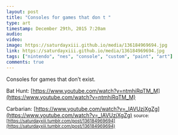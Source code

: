 ```yaml
---
layout: post
title: "Consoles for games that don t "
type: art
timestamp: December 29th, 2015 7:20am
audio: 
video: 
image: https://saturdayxiii.github.io/media/136184969694.jpg
link: https://saturdayxiii.github.io/media/136184969694.jpg
tags: ["nintendo", "nes", "console", "custom", "paint", "art"]
comments: true
---
```

Consoles for games that don’t exist.

Bat Hunt: [https://www.youtube.com/watch?v=ntmhiRqTM_M](https://www.youtube.com/watch?v=ntmhiRqTM_M)

Carbarian: [https://www.youtube.com/watch?v=_IAVUzjXgZg](https://www.youtube.com/watch?v=_IAVUzjXgZg)
<small>source: [https://saturdayxiii.tumblr.com/post/136184969694](https://saturdayxiii.tumblr.com/post/136184969694)</small>